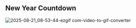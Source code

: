 ## New Year Countdown

![2025-08-21_08-53-44-ezgif com-video-to-gif-converter](https://github.com/user-attachments/assets/124fa87b-372d-4066-9a3f-7526701e08b9)
